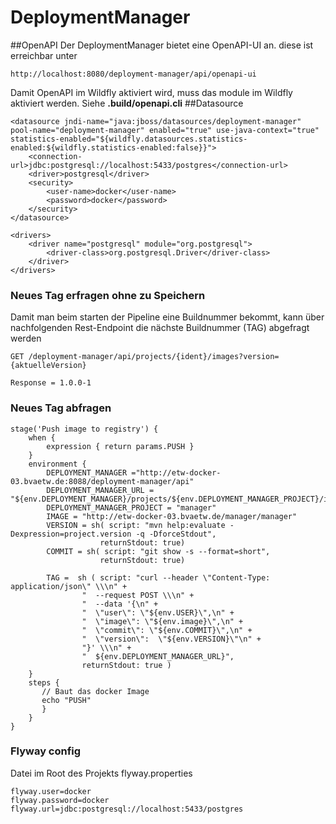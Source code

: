 # DeploymentManager

##OpenAPI
Der DeploymentManager bietet eine OpenAPI-UI an. diese ist erreichbar unter
~~~
http://localhost:8080/deployment-manager/api/openapi-ui
~~~
Damit OpenAPI im Wildfly aktiviert wird, muss das module im Wildfly aktiviert werden. 
Siehe **.build/openapi.cli**
##Datasource
~~~
<datasource jndi-name="java:jboss/datasources/deployment-manager" pool-name="deployment-manager" enabled="true" use-java-context="true" statistics-enabled="${wildfly.datasources.statistics-enabled:${wildfly.statistics-enabled:false}}">
    <connection-url>jdbc:postgresql://localhost:5433/postgres</connection-url>
    <driver>postgresql</driver>
    <security>
        <user-name>docker</user-name>
        <password>docker</password>
    </security>
</datasource>

<drivers>
    <driver name="postgresql" module="org.postgresql">
        <driver-class>org.postgresql.Driver</driver-class>
    </driver>
</drivers>
~~~

### Neues Tag erfragen ohne zu Speichern
Damit man beim starten der Pipeline eine Buildnummer bekommt, kann über nachfolgenden Rest-Endpoint die nächste Buildnummer (TAG) abgefragt werden
~~~
GET /deployment-manager/api/projects/{ident}/images?version={aktuelleVersion}

Response = 1.0.0-1
~~~


### Neues Tag abfragen
~~~
stage('Push image to registry') {
    when {
        expression { return params.PUSH }
    }
    environment {
        DEPLOYMENT_MANAGER ="http://etw-docker-03.bvaetw.de:8088/deployment-manager/api"
        DEPLOYMENT_MANAGER_URL = "${env.DEPLOYMENT_MANAGER}/projects/${env.DEPLOYMENT_MANAGER_PROJECT}/images"
        DEPLOYMENT_MANAGER_PROJECT = "manager"
        IMAGE = "http://etw-docker-03.bvaetw.de/manager/manager"
        VERSION = sh( script: "mvn help:evaluate -Dexpression=project.version -q -DforceStdout",
                    returnStdout: true)
        COMMIT = sh( script: "git show -s --format=short",
                    returnStdout: true)        

        TAG =  sh ( script: "curl --header \"Content-Type: application/json\" \\\n" +
                "  --request POST \\\n" +
                "  --data '{\n" +
                "  \"user\": \"${env.USER}\",\n" +
                "  \"image\": \"${env.image}\",\n" +
                "  \"commit\": \"${env.COMMIT}\",\n" +
                "  \"version\":  \"${env.VERSION}\"\n" +
                "}' \\\n" +
                "  ${env.DEPLOYMENT_MANAGER_URL}",
                returnStdout: true )
    }
    steps {
       // Baut das docker Image
       echo "PUSH"
       }
    }
}

~~~

### Flyway config 
Datei im Root des Projekts flyway.properties
~~~
flyway.user=docker
flyway.password=docker
flyway.url=jdbc:postgresql://localhost:5433/postgres
~~~